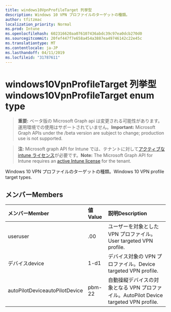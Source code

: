 ```yaml
---
title: windows10VpnProfileTarget 列挙型
description: Windows 10 VPN プロファイルのターゲットの種類。
author: tfitzmac
localization_priority: Normal
ms.prod: Intune
ms.openlocfilehash: 602316620aa076107436abdc39c97ea0dcb270d0
ms.sourcegitcommit: 20fef447f7e658a454a3887ea49746142c22e45c
ms.translationtype: MT
ms.contentlocale: ja-JP
ms.lasthandoff: 04/11/2019
ms.locfileid: "31787611"
---
```

# <a name="windows10vpnprofiletarget-enum-type"></a><span data-ttu-id="219b4-103">windows10VpnProfileTarget 列挙型</span><span class="sxs-lookup"><span data-stu-id="219b4-103">windows10VpnProfileTarget enum type</span></span>

> <span data-ttu-id="219b4-104">**重要:** ベータ版の Microsoft Graph api は変更される可能性があります。運用環境での使用はサポートされていません。</span><span class="sxs-lookup"><span data-stu-id="219b4-104">**Important:** Microsoft Graph APIs under the /beta version are subject to change; production use is not supported.</span></span>

> <span data-ttu-id="219b4-105">**注:** Microsoft graph API for Intune では、テナントに対して[アクティブな intune ライセンス](https://go.microsoft.com/fwlink/?linkid=839381)が必要です。</span><span class="sxs-lookup"><span data-stu-id="219b4-105">**Note:** The Microsoft Graph API for Intune requires an [active Intune license](https://go.microsoft.com/fwlink/?linkid=839381) for the tenant.</span></span>

<span data-ttu-id="219b4-106">Windows 10 VPN プロファイルのターゲットの種類。</span><span class="sxs-lookup"><span data-stu-id="219b4-106">Windows 10 VPN profile target types.</span></span>

## <a name="members"></a><span data-ttu-id="219b4-107">メンバー</span><span class="sxs-lookup"><span data-stu-id="219b4-107">Members</span></span>
|<span data-ttu-id="219b4-108">メンバー</span><span class="sxs-lookup"><span data-stu-id="219b4-108">Member</span></span>|<span data-ttu-id="219b4-109">値</span><span class="sxs-lookup"><span data-stu-id="219b4-109">Value</span></span>|<span data-ttu-id="219b4-110">説明</span><span class="sxs-lookup"><span data-stu-id="219b4-110">Description</span></span>|
|:---|:---|:---|
|<span data-ttu-id="219b4-111">user</span><span class="sxs-lookup"><span data-stu-id="219b4-111">user</span></span>|<span data-ttu-id="219b4-112">.0</span><span class="sxs-lookup"><span data-stu-id="219b4-112">0</span></span>|<span data-ttu-id="219b4-113">ユーザーを対象とした VPN プロファイル。</span><span class="sxs-lookup"><span data-stu-id="219b4-113">User targeted VPN profile.</span></span>|
|<span data-ttu-id="219b4-114">デバイス</span><span class="sxs-lookup"><span data-stu-id="219b4-114">device</span></span>|<span data-ttu-id="219b4-115">1-d</span><span class="sxs-lookup"><span data-stu-id="219b4-115">1</span></span>|<span data-ttu-id="219b4-116">デバイス対象の VPN プロファイル。</span><span class="sxs-lookup"><span data-stu-id="219b4-116">Device targeted VPN profile.</span></span>|
|<span data-ttu-id="219b4-117">autoPilotDevice</span><span class="sxs-lookup"><span data-stu-id="219b4-117">autoPilotDevice</span></span>|<span data-ttu-id="219b4-118">pbm-2</span><span class="sxs-lookup"><span data-stu-id="219b4-118">2</span></span>|<span data-ttu-id="219b4-119">自動操縦デバイスの対象となる VPN プロファイル。</span><span class="sxs-lookup"><span data-stu-id="219b4-119">AutoPilot Device targeted VPN profile.</span></span>|





